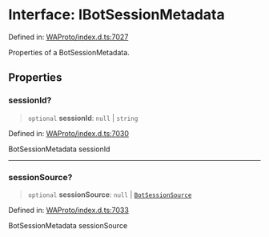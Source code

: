 # Interface: IBotSessionMetadata

Defined in: [WAProto/index.d.ts:7027](https://github.com/Fokusdotid/bail/blob/a029a4f9908cd3806112e8438f5a31dda1376b84/WAProto/index.d.ts#L7027)

Properties of a BotSessionMetadata.

## Properties

### sessionId?

> `optional` **sessionId**: `null` \| `string`

Defined in: [WAProto/index.d.ts:7030](https://github.com/Fokusdotid/bail/blob/a029a4f9908cd3806112e8438f5a31dda1376b84/WAProto/index.d.ts#L7030)

BotSessionMetadata sessionId

***

### sessionSource?

> `optional` **sessionSource**: `null` \| [`BotSessionSource`](../enumerations/BotSessionSource.md)

Defined in: [WAProto/index.d.ts:7033](https://github.com/Fokusdotid/bail/blob/a029a4f9908cd3806112e8438f5a31dda1376b84/WAProto/index.d.ts#L7033)

BotSessionMetadata sessionSource
